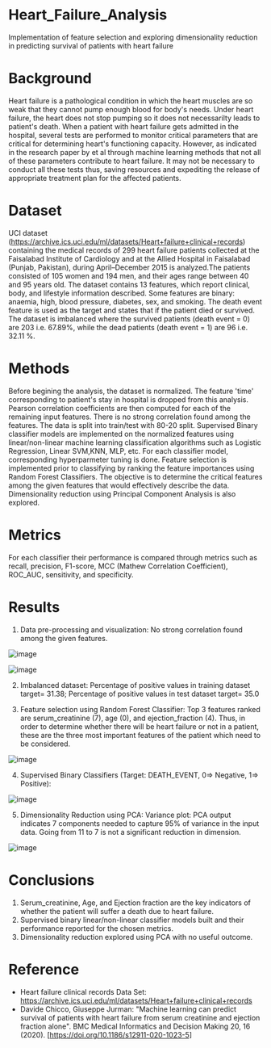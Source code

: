 # Heart_Failure_Analysis
Implementation of feature selection and exploring dimensionality reduction in predicting survival of patients with heart failure
# Background

Heart failure is a pathological condition in which the heart muscles are so weak that they cannot pump enough blood for body's needs. 
Under heart failure, the heart does not stop pumping so it does not necessarilty leads to patient's death. When a patient with heart failure
gets admitted in the hospital, several tests are performed to monitor critical parameters that are critical for determining heart's functioning 
capacity. However, as indicated in the research paper by et al through machine learning methods that not all of these parameters contribute to
heart failure. It may not be necessary to conduct all these tests thus, saving resources and expediting the release of appropriate treatment plan
for the affected patients. 

# Dataset
UCI dataset (https://archive.ics.uci.edu/ml/datasets/Heart+failure+clinical+records) containing the medical records of 299 heart failure patients collected at the Faisalabad Institute of Cardiology and at the Allied Hospital in Faisalabad (Punjab, Pakistan), during April–December 2015 is analyzed.The patients consisted of 105 women and 194 men, and their ages range between 40 and 95 years old. The dataset contains 13 features, which report clinical, body, and lifestyle information described. Some features are binary: anaemia, high, blood pressure, diabetes, sex, and smoking. The death event feature is used as the target and states that if the patient died or survived. The dataset is imbalanced where the survived patients (death event = 0) are 203 i.e. 67.89%, while the dead patients (death event = 1) are 96 i.e. 32.11 %. 

# Methods
Before begining the analysis, the dataset is normalized. The feature 'time' corresponding to patient's stay in hospital is dropped from this analysis. Pearson correlation coefficients are then computed for each of the remaining input features. There is no strong correlation found among the features. The data is split into train/test with 80-20 split. Supervised Binary classifier models are implemented on the normalized features using linear/non-linear machine learning classification algorithms such as Logistic Regression, Linear SVM,KNN, MLP, etc. For each classifier model, corresponding hyperparmeter tuning is done. Feature selection is implemented prior to classifying by ranking the feature importances using Random Forest Classifiers. The objective is to determine the critical features among the given features that would effectively describe the data. Dimensionality reduction using Principal Component Analysis is also explored.

# Metrics
For each classifier their performance is compared through metrics such as recall, precision, F1-score, MCC (Mathew Correlation Coefficient), ROC_AUC, sensitivity, and specificity.

# Results
1. Data pre-processing and visualization: No strong correlation found among the given features. 

![image](https://user-images.githubusercontent.com/28870788/137041511-fee215c6-1f14-4088-b334-9df1702a2927.png)

![image](https://user-images.githubusercontent.com/28870788/137041364-d64878b1-9e24-49f3-a132-7e2e332a17f5.png)

2. Imbalanced dataset: Percentage of positive values in training dataset target= 31.38; Percentage of positive values in test dataset target= 35.0

3. Feature selection using Random Forest Classifier: Top 3 features ranked are serum_creatinine (7), age (0), and ejection_fraction (4). Thus, in order to determine whether there will be heart failure or not in a patient, these are the three most important features of the patient which need to be considered.

![image](https://user-images.githubusercontent.com/28870788/137041293-1ab7aad8-2098-43bd-9c9f-2507acf63415.png)

4. Supervised Binary Classifiers (Target: DEATH_EVENT, 0=> Negative, 1=> Positive): 

![image](https://user-images.githubusercontent.com/28870788/137040935-c4ecd4b5-6885-4b6a-b4a4-40d44305bae6.png)

5. Dimensionality Reduction using PCA: Variance plot:  PCA output indicates 7 components needed to capture 95% of variance in the input data. Going from 11 to 7 is not a significant reduction in dimension.

![image](https://user-images.githubusercontent.com/28870788/137041120-0cb7d67b-b859-4262-9f6c-fed105f98588.png)

# Conclusions
1. Serum_creatinine, Age, and Ejection fraction are the key indicators of whether the patient will suffer a death due to heart failure.
2. Supervised binary linear/non-linear classifier models built and their performance reported for the chosen metrics.
3. Dimensionality reduction explored using PCA with no useful outcome. 

# Reference
- Heart failure clinical records Data Set: https://archive.ics.uci.edu/ml/datasets/Heart+failure+clinical+records
- Davide Chicco, Giuseppe Jurman: "Machine learning can predict survival of patients with heart failure from serum creatinine and ejection fraction alone". BMC Medical Informatics and Decision Making 20, 16 (2020). [https://doi.org/10.1186/s12911-020-1023-5]



